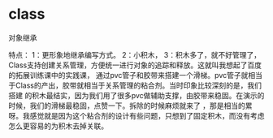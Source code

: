 class
=====

对象继承

特点：
	1：更形象地继承编写方式。
	2：小积木，
	3：积木多了，就不好管理了，Class支持创建关系管理，方便统一进行对象的追踪和释放。这就叫我想起了百度的拓展训练课中的实践课，
		通过pvc管子和胶带来搭建一个滑梯。pvc管子就相当于Class的产出，胶带就相当于关系管理的粘合剂。当时印象比较深刻的是，我们搭建
		的积木最结实，因为我们用了很多pvc做辅助支撑，由胶带来稳固。在演示的时候，我们的滑梯最稳固，点赞一下。拆除的时候麻烦就来了
		，那是相当的累呀。我感觉就是因为这个粘合剂的设计有些问题，只想到了固定积木，而没有考虑怎么更容易的为积木去掉关联。
    
	
	
